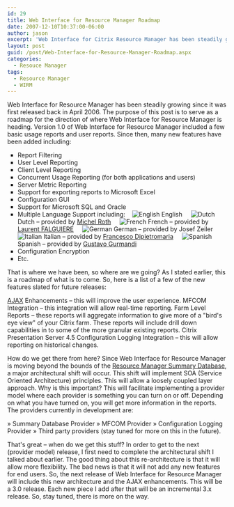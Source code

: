 ```yaml
---
id: 29
title: Web Interface for Resource Manager Roadmap
date: 2007-12-10T10:37:00-06:00
author: jason
excerpt: 'Web Interface for Citrix Resource Manager has been steadily growing since it was first released back in April 2006.  Find out where this project is heading in this roadmap and what it will take to get there.'
layout: post
guid: /post/Web-Interface-for-Resource-Manager-Roadmap.aspx
categories:
  - Resouce Manager
tags:
  - Resource Manager
  - WIRM
---
```

Web Interface for Resource Manager has been steadily growing since it was first released back in April 2006. The purpose of this post is to serve as a roadmap for the direction of where Web Interface for Resource Manager is heading. Version 1.0 of Web Interface for Resource Manager included a few basic usage reports and user reports. Since then, many new features have been added including:
<ul style="list-style-type: square;">
	<li>Report Filtering</li>
	<li>User Level Reporting</li>
	<li>Client Level Reporting</li>
	<li>Concurrent Usage Reporting (for both applications and users)</li>
	<li>Server Metric Reporting</li>
	<li>Support for exporting reports to Microsoft Excel</li>
	<li>Configuration GUI</li>
	<li>Support for Microsoft SQL and Oracle</li>
	<li>Multiple Language Support including:    <img src="http://www.jasonconger.com/images/articleImages/flags/us.gif" alt="English" /> English
    <img src="http://www.jasonconger.com/images/articleImages/flags/nl.gif" alt="Dutch" /> Dutch – provided by <a href="http://www.thincomputing.net/" target="_blank">Michel Roth</a>
    <img src="http://www.jasonconger.com/images/articleImages/flags/fr.gif" alt="French" /> French – provided by <a href="http://www.laurentfalguiere.fr/" target="_blank">Laurent FALGUIERE</a>
    <img src="http://www.jasonconger.com/images/articleImages/flags/de.gif" alt="German" /> German – provided by Josef Zeiler
    <img src="http://www.jasonconger.com/images/articleImages/flags/it.gif" alt="Italian" /> Italian – provided by <a href="http://www.dpmworld.net/" target="_blank">Francesco Dipietromaria</a>
    <img src="http://www.jasonconger.com/images/articleImages/flags/ar.gif" alt="Spanish" /> Spanish – provided by <a href="http://www.grupoitpro.com.ar/" target="_blank">Gustavo Gurmandi</a></li>
	<li>Configuration Encryption</li>
	<li>Etc.</li>
</ul>
<span class="heading">That is where we have been, so where are we going?</span>
As I stated earlier, this is a roadmap of what is to come. So, here is a list of a few of the new features slated for future releases:

<a href="http://www.asp.net/ajax/" target="_blank">AJAX</a> Enhancements – this will improve the user experience.
MFCOM Integration – this integration will allow real-time reporting.
Farm Level Reports – these reports will aggregate information to give more of a "bird's eye view" of your Citrix farm. These reports will include drill down capabilities in to some of the more granular existing reports.
Citrix Presentation Server 4.5 Configuration Logging Integration – this will allow reporting on historical changes.

<span class="heading">How do we get there from here?</span>
Since Web Interface for Resource Manager is moving beyond the bounds of the <a href="http://www.jasonconger.com/Visio-Diagram-of-the-Citrix-Resource-Manager-Summary-Database.aspx">Resource Manager Summary Database</a>, a major architectural shift will occur. This shift will implement SOA (Service Oriented Architecture) principles. This will allow a loosely coupled layer approach. Why is this important? This will facilitate implementing a provider model where each provider is something you can turn on or off. Depending on what you have turned on, you will get more information in the reports. The providers currently in development are:

» Summary Database Provider
» MFCOM Provider
» Configuration Logging Provider
» Third party providers (stay tuned for more on this in the future).

<span class="heading">That's great – when do we get this stuff?</span>
In order to get to the next (provider model) release, I first need to complete the architectural shift I talked about earlier. The good thing about this re-architecture is that it will allow more flexibility. The bad news is that it will not add any new features for end users. So, the next release of Web Interface for Resource Manager will include this new architecture and the AJAX enhancements. This will be a 3.0 release. Each new piece I add after that will be an incremental 3.x release. So, stay tuned, there is more on the way.